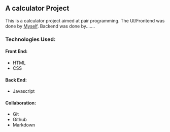 ## A calculator Project

This is a calculator project aimed at pair programming. The UI/Frontend was done by [Myself](https://github.com/kagedevio). Backend was done by.......

### Technologies Used:
#### Front End:
* HTML 
* CSS

#### Back End:
* Javascript

#### Collaboration:
* Git
* Github
* Markdown
